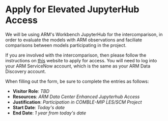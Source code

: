 # Apply for Elevated JupyterHub Access

We will be using ARM's Workbench JupyterHub for the intercomparison, in order to evaluate the models with ARM observations and faciliate comparisons between models participating in the project.

If you are involved with the intercomparison, then please follow the instructions on [this](https://armcrf.servicenowservices.com/kb?id=kb_article_view&sys_kb_id=c512775a1b6e1510d2430f21f54bcb46) website to apply for access. You will need to log into your ARM ServiceNow account, which is the same as your ARM Data Discovery account.

When filling out the form, be sure to complete the entries as follows:

* **Visitor Role**: *TBD*
* **Resources**: *ARM Data Center Enhanced Jupyterhub Access*
* **Justification**: *Participation in COMBLE-MIP LES/SCM Project*
* **Start Date**: *Today's date*
* **End Date**: *1 year from today's date*
